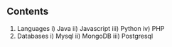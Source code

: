 ## Contents
1. Languages
  i) Java
  ii) Javascript
  iii) Python
  iv) PHP
2. Databases
  i) Mysql
  ii) MongoDB
  iii) Postgresql  
